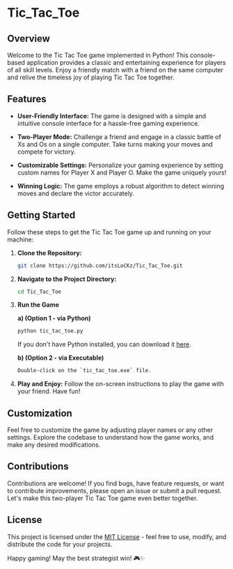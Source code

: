 # Tic_Tac_Toe

## Overview

Welcome to the Tic Tac Toe game implemented in Python! This console-based application provides a classic and entertaining experience for players of all skill levels. Enjoy a friendly match with a friend on the same computer and relive the timeless joy of playing Tic Tac Toe together.

## Features

- **User-Friendly Interface:** The game is designed with a simple and intuitive console interface for a hassle-free gaming experience.

- **Two-Player Mode:** Challenge a friend and engage in a classic battle of Xs and Os on a single computer. Take turns making your moves and compete for victory.

- **Customizable Settings:** Personalize your gaming experience by setting custom names for Player X and Player O. Make the game uniquely yours!

- **Winning Logic:** The game employs a robust algorithm to detect winning moves and declare the victor accurately.

## Getting Started

Follow these steps to get the Tic Tac Toe game up and running on your machine:

1. **Clone the Repository:**
   ```bash
   git clone https://github.com/itsLoCKz/Tic_Tac_Toe.git
   ```

2. **Navigate to the Project Directory:**
   ```bash
   cd Tic_Tac_Toe
   ```

3. **Run the Game**

   **a) (Option 1 - via Python)**
   ```bash
   python tic_tac_toe.py
   ```
   If you don't have Python installed, you can download it [here](https://www.python.org/downloads/).

   **b) (Option 2 - via Executable)**
   ```bash
   Double-click on the `tic_tac_toe.exe` file.
   ```
5. **Play and Enjoy:**
   Follow the on-screen instructions to play the game with your friend. Have fun!

## Customization

Feel free to customize the game by adjusting player names or any other settings. Explore the codebase to understand how the game works, and make any desired modifications.

## Contributions

Contributions are welcome! If you find bugs, have feature requests, or want to contribute improvements, please open an issue or submit a pull request. Let's make this two-player Tic Tac Toe game even better together.

## License

This project is licensed under the [MIT License](LICENSE) - feel free to use, modify, and distribute the code for your projects.

Happy gaming! May the best strategist win! 🎮✨
